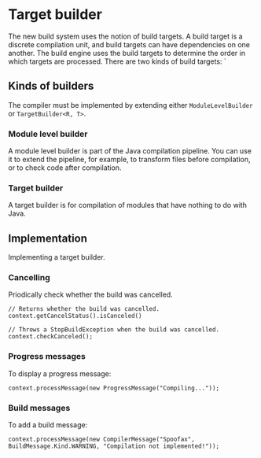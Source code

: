 # Target builder
The new build system uses the notion of build targets. A build target is a discrete compilation unit, and build targets can have dependencies on one another. The build engine uses the build targets to determine the order in which targets are processed. There are two kinds of build targets: ` 

## Kinds of builders
The compiler must be implemented by extending either `ModuleLevelBuilder` or `TargetBuilder<R, T>`.

### Module level builder
A module level builder is part of the Java compilation pipeline. You can use it to extend the pipeline, for example, to transform files before compilation, or to check code after compilation.

### Target builder
A target builder is for compilation of modules that have nothing to do with Java.


## Implementation

Implementing a target builder.

### Cancelling
Priodically check whether the build was cancelled.

```
// Returns whether the build was cancelled.
context.getCancelStatus().isCanceled()

// Throws a StopBuildException when the build was cancelled.
context.checkCanceled();
```


### Progress messages
To display a progress message:

```
context.processMessage(new ProgressMessage("Compiling..."));
```


### Build messages
To add a build message:

```
context.processMessage(new CompilerMessage("Spoofax", BuildMessage.Kind.WARNING, "Compilation not implemented!"));
```

